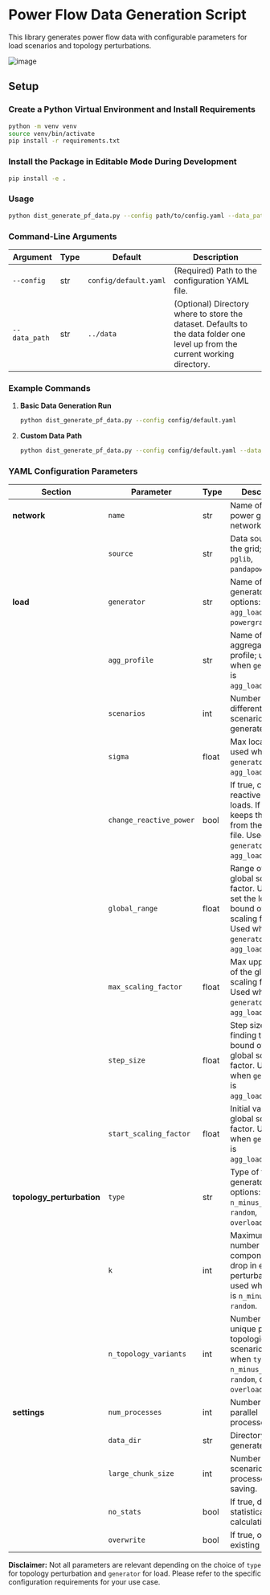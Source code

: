 # Power Flow Data Generation Script

This library generates power flow data with configurable parameters for load scenarios and topology perturbations.

![image](https://github.ibm.com/PowerGrid-FM/grid_data_synthetic/assets/474695/e6b81dfa-13ac-4e55-b7b8-b986aad6a268)


## Setup

### Create a Python Virtual Environment and Install Requirements

```bash
python -m venv venv
source venv/bin/activate
pip install -r requirements.txt
```

### Install the Package in Editable Mode During Development

```bash
pip install -e .
```

### Usage

```bash
python dist_generate_pf_data.py --config path/to/config.yaml --data_path /path/to/data
```

### Command-Line Arguments

| Argument    | Type | Default                | Description                                                                                     |
|-------------|------|------------------------|-------------------------------------------------------------------------------------------------|
| `--config`  | str  | `config/default.yaml`   | (Required) Path to the configuration YAML file.                                                 |
| `--data_path` | str  | `../data`               | (Optional) Directory where to store the dataset. Defaults to the data folder one level up from the current working directory. |

### Example Commands

1. **Basic Data Generation Run**

   ```bash
   python dist_generate_pf_data.py --config config/default.yaml
   ```

2. **Custom Data Path**

   ```bash
   python dist_generate_pf_data.py --config config/default.yaml --data_path /dccstor/gridfm/data
   ```

### YAML Configuration Parameters

| **Section**              | **Parameter**                | **Type** | **Description**                                                                                     |
|--------------------------|------------------------------|----------|-----------------------------------------------------------------------------------------------------|
| **network**              | `name`                       | str      | Name of the power grid network.                                                                     |
|                          | `source`                     | str      | Data source for the grid; options: `pglib`, `pandapower`, `file`.                                  |
| **load**                 | `generator`                  | str      | Name of the load generator; options: `agg_load_profile`, `powergraph`.                             |
|                          | `agg_profile`                | str      | Name of the aggregated load profile; used when `generator` is `agg_load_profile`.                   |
|                          | `scenarios`                  | int      | Number of different load scenarios to generate.                                                     |
|                          | `sigma`                      | float    | Max local noise; used when `generator` is `agg_load_profile`.                                     |
|                          | `change_reactive_power`      | bool     | If true, changes reactive power of loads. If false, keeps the ones from the case file. Used when `generator` is `agg_load_profile`. |
|                          | `global_range`               | float    | Range of the global scaling factor. Used to set the lower bound of the scaling factor. Used when `generator` is `agg_load_profile`. |
|                          | `max_scaling_factor`         | float    | Max upper bound of the global scaling factor. Used when `generator` is `agg_load_profile`.        |
|                          | `step_size`                  | float    | Step size when finding the upper bound of the global scaling factor. Used when `generator` is `agg_load_profile`. |
|                          | `start_scaling_factor`       | float    | Initial value of the global scaling factor. Used when `generator` is `agg_load_profile`.          |
| **topology_perturbation**| `type`                       | str      | Type of topology generator; options: `n_minus_k`, `random`, `overloaded`, `none`.                  |
|                          | `k`                          | int      | Maximum number of components to drop in each perturbation; used when `type` is `n_minus_k` or `random`. |
|                          | `n_topology_variants`        | int      | Number of unique perturbed topologies per scenario; used when `type` is `n_minus_k`, `random`, or `overloaded`. |
| **settings**             | `num_processes`              | int      | Number of parallel processes to use.                                                               |
|                          | `data_dir`                   | str      | Directory to save generated data.                                                                  |
|                          | `large_chunk_size`           | int      | Number of load scenarios processed before saving.                                                  |
|                          | `no_stats`                   | bool     | If true, disables statistical calculations.                                                        |
|                          | `overwrite`                  | bool     | If true, overwrites existing files.                                                                |

**Disclaimer:** Not all parameters are relevant depending on the choice of `type` for topology perturbation and `generator` for load. Please refer to the specific configuration requirements for your use case.
